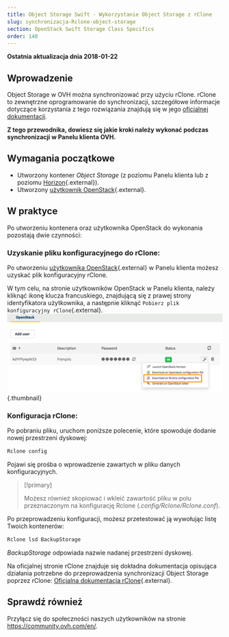 ```yaml
---
title: Object Storage Swift - Wykorzystanie Object Storage z rClone
slug: synchronizacja-Rclone-object-storage
section: OpenStack Swift Storage Class Specifics
order: 140
---
```


**Ostatnia aktualizacja dnia 2018-01-22**

## Wprowadzenie

Object Storage w OVH można synchronizować przy użyciu rClone. 
rClone to zewnętrzne oprogramowanie do synchronizacji, szczegółowe informacje dotyczące korzystania z tego rozwiązania znajdują się w jego [oficjalnej dokumentacji](https://Rclone.org/).

**Z tego przewodnika, dowiesz się jakie kroki należy wykonać podczas synchronizacji w Panelu klienta OVH.**

## Wymagania początkowe

- Utworzony kontener *Object Storage* (z poziomu Panelu klienta lub z poziomu [Horizon](https://docs.ovh.com/pl/storage/tworzenie_kontenera_obiektow/){.external}).
- Utworzony [użytkownik OpenStack](https://docs.ovh.com/fr/public-cloud/creation-et-suppression-dun-utilisateur-openstack/){.external}.

## W praktyce

Po utworzeniu kontenera oraz użytkownika OpenStack do wykonania pozostają dwie czynności:

### Uzyskanie pliku konfiguracyjnego do rClone:

Po utworzeniu [użytkownika OpenStack](https://docs.ovh.com/fr/public-cloud/creation-et-suppression-dun-utilisateur-openstack/){.external} w Panelu klienta możesz uzyskać plik konfiguracyjny rClone.

W tym celu, na stronie użytkowników OpenStack w Panelu klienta, należy kliknąć ikonę klucza francuskiego, znajdującą się z prawej strony identyfikatora użytkownika, a następnie kliknąć `Pobierz plik konfiguracyjny rClone`{.external}.
![Pobierz plik konfiguracyjny rClone](images/download_file.png){.thumbnail}


### Konfiguracja rClone:

Po pobraniu pliku, uruchom poniższe polecenie, które spowoduje dodanie nowej przestrzeni dyskowej:

```sh
Rclone config
```

Pojawi się prośba o wprowadzenie zawartych w pliku danych konfiguracyjnych.

> [!primary]
>
> Możesz również skopiować i wkleić zawartość pliku w polu przeznaczonym na konfigurację Rclone (*.config/Rclone/Rclone.conf*).
> 

Po przeprowadzeniu konfiguracji, możesz przetestować ją wywołując listę Twoich kontenerów:

```sh
Rclone lsd BackupStorage
```

*BackupStorage* odpowiada nazwie nadanej przestrzeni dyskowej.

Na oficjalnej stronie rClone znajduje się dokładna dokumentacja opisująca działania potrzebne do przeprowadzenia synchronizacji Object Storage poprzez rClone: [Oficjalna dokumentacja rClone](https://Rclone.org/swift/){.external}.


## Sprawdź również

Przyłącz się do społeczności naszych użytkowników na stronie <https://community.ovh.com/en/>.